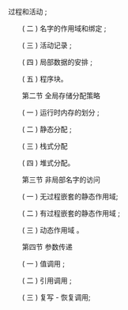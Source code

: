  过程和活动 ;

　　( 二 ) 名字的作用域和绑定 ;

　　( 三 ) 活动记录 ;

　　( 四 ) 局部数据的安排 ;

　　( 五 ) 程序块。

　　第二节 全局存储分配策略

　　( 一 ) 运行时内存的划分 ;

　　( 二 ) 静态分配 ;

　　( 三 ) 栈式分配

　　( 四 ) 堆式分配。

　　第三节 非局部名字的访问

　　( 一 ) 无过程嵌套的静态作用域;

　　( 二 ) 有过程嵌套的静态作用域 ;

　　( 三 ) 动态作用域 。

　　第四节 参数传递

　　( 一 ) 值调用 ;

　　( 二 ) 引用调用 ;

　　( 三 ) 复写 - 恢复调用;